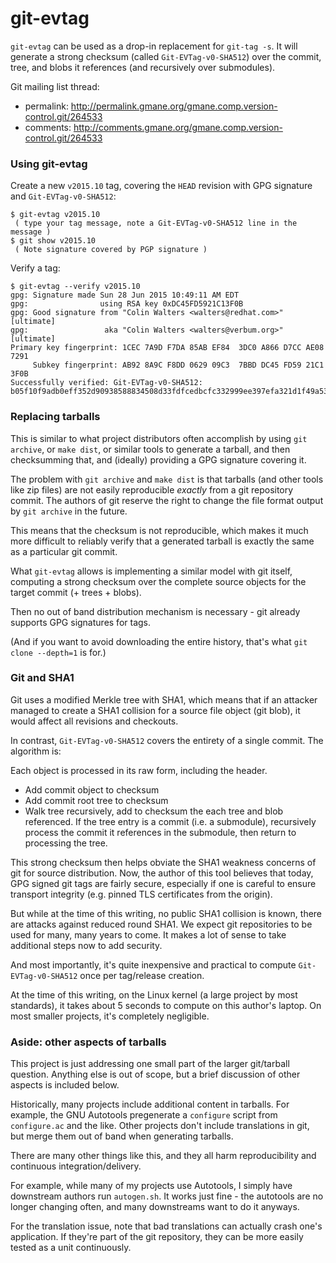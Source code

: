 # git-evtag

`git-evtag` can be used as a drop-in replacement for `git-tag -s`.  It
will generate a strong checksum (called `Git-EVTag-v0-SHA512`) over the
commit, tree, and blobs it references (and recursively over submodules).

Git mailing list thread:

 - permalink: http://permalink.gmane.org/gmane.comp.version-control.git/264533
 - comments: http://comments.gmane.org/gmane.comp.version-control.git/264533

### Using git-evtag

Create a new `v2015.10` tag, covering the `HEAD` revision with GPG
signature and `Git-EVTag-v0-SHA512`:

```
$ git-evtag v2015.10
 ( type your tag message, note a Git-EVTag-v0-SHA512 line in the message )
$ git show v2015.10
 ( Note signature covered by PGP signature )
```

Verify a tag:

```
$ git-evtag --verify v2015.10
gpg: Signature made Sun 28 Jun 2015 10:49:11 AM EDT
gpg:                using RSA key 0xDC45FD5921C13F0B
gpg: Good signature from "Colin Walters <walters@redhat.com>" [ultimate]
gpg:                 aka "Colin Walters <walters@verbum.org>" [ultimate]
Primary key fingerprint: 1CEC 7A9D F7DA 85AB EF84  3DC0 A866 D7CC AE08 7291
     Subkey fingerprint: AB92 8A9C F8DD 0629 09C3  7BBD DC45 FD59 21C1 3F0B
Successfully verified: Git-EVTag-v0-SHA512: b05f10f9adb0eff352d90938588834508d33fdfcedbcfc332999ee397efa321d1f49a539f1b82f024111a281c1f441002e7f536b06eb04d41857b01636f6f268
```

### Replacing tarballs

This is similar to what project distributors often accomplish by using
`git archive`, or `make dist`, or similar tools to generate a tarball,
and then checksumming that, and (ideally) providing a GPG signature
covering it.

The problem with `git archive` and `make dist` is that tarballs (and
other tools like zip files) are not easily reproducible *exactly* from
a git repository commit.  The authors of git reserve the right to
change the file format output by `git archive` in the future.

This means that the checksum is not reproducible, which makes it much
more difficult to reliably verify that a generated tarball is exactly
the same as a particular git commit.

What `git-evtag` allows is implementing a similar model with git
itself, computing a strong checksum over the complete source objects for
the target commit (+ trees + blobs).

Then no out of band distribution mechanism is necessary - git already
supports GPG signatures for tags.

(And if you want to avoid downloading the entire history, that's what
`git clone --depth=1` is for.)

### Git and SHA1

Git uses a modified Merkle tree with SHA1, which means that if an
attacker managed to create a SHA1 collision for a source file object
(git blob), it would affect all revisions and checkouts.

In contrast, `Git-EVTag-v0-SHA512` covers the entirety of a single
commit.  The algorithm is:

Each object is processed in its raw form, including the header.

 - Add commit object to checksum
 - Add commit root tree to checksum
 - Walk tree recursively, add to checksum the each tree and blob referenced.
   If the tree entry is a commit (i.e. a submodule), recursively process
   the commit it references in the submodule, then return to processing
   the tree.

This strong checksum then helps obviate the SHA1 weakness concerns of
git for source distribution.  Now, the author of this tool believes
that today, GPG signed git tags are fairly secure, especially if one
is careful to ensure transport integrity (e.g. pinned TLS certificates
from the origin).

But while at the time of this writing, no public SHA1 collision is
known, there are attacks against reduced round SHA1.  We expect git
repositories to be used for many, many years to come.  It makes a lot
of sense to take additional steps now to add security.

And most importantly, it's quite inexpensive and practical to compute
`Git-EVTag-v0-SHA512` once per tag/release creation.

At the time of this writing, on the Linux kernel (a large project by
most standards), it takes about 5 seconds to compute on this author's
laptop.  On most smaller projects, it's completely negligible.

### Aside: other aspects of tarballs

This project is just addressing one small part of the larger
git/tarball question.  Anything else is out of scope, but a brief
discussion of other aspects is included below.

Historically, many projects include additional content in tarballs.
For example, the GNU Autotools pregenerate a `configure` script from
`configure.ac` and the like.  Other projects don't include
translations in git, but merge them out of band when generating
tarballs.

There are many other things like this, and they all harm
reproducibility and continuous integration/delivery.

For example, while many of my projects use Autotools, I simply have
downstream authors run `autogen.sh`.  It works just fine - the
autotools are no longer changing often, and many downstreams want to
do it anyways.

For the translation issue, note that bad translations can actually
crash one's application.  If they're part of the git repository, they
can be more easily tested as a unit continuously.
